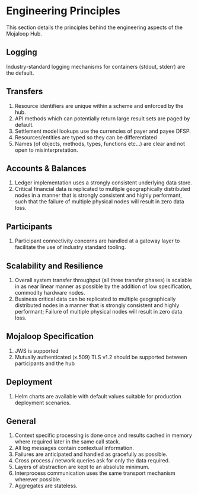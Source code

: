 
# Engineering Principles
This section details the principles behind the engineering aspects of the Mojaloop Hub.
## Logging
Industry-standard logging mechanisms for containers (stdout, stderr) are the default.
## Transfers
1. Resource identifiers are unique within a scheme and enforced by the hub.
2. API methods which can potentially return large result sets are paged by default.
3. Settlement model lookups use the currencies of payer and payee DFSP.
4. Resources/entities are typed so they can be differentiated
5. Names (of objects, methods, types, functions etc…) are clear and not open to misinterpretation.
## Accounts & Balances
1. Ledger implementation uses a strongly consistent underlying data store.
2. Critical financial data is replicated to multiple geographically distributed nodes in a manner that is strongly consistent and highly performant, such that the failure of multiple physical nodes will result in zero data loss.
## Participants
1. Participant connectivity concerns are handled at a gateway layer to facilitate the use of industry standard tooling.
## Scalability and Resilience
1. Overall system transfer throughput (all three transfer phases) is scalable in as near linear manner as possible by the addition of low specification, commodity hardware nodes.
2. Business critical data can be replicated to multiple geographically distributed nodes in a manner that is strongly consistent and highly performant; Failure of multiple physical nodes will result in zero data loss.
## Mojaloop Specification
1. JWS is supported
2. Mutually authenticated (x.509) TLS v1.2 should be supported between participants and the hub
## Deployment
1. Helm charts are available with default values suitable for production deployment scenarios.
## General
1. Context specific processing is done once and results cached in memory where required later in the same call stack.
2. All log messages contain contextual information. 
3. Failures are anticipated and handled as gracefully as possible.
4. Cross process / network queries ask for only the data required.
5. Layers of abstraction are kept to an absolute minimum.
6. Interprocess communication uses the same transport mechanism wherever possible.
7. Aggregates are stateless.   







